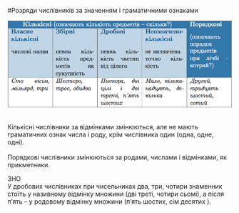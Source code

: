 #Розряди числiвникiв за значенням i граматичними ознаками

<div class="center">
<img src="../pics/7/1.png" width="600px" class="center"/>
</div>
<br>

Кiлькiснi числiвники за вiдмiнками змiнюються, але не мають граматичних ознак числа i роду, крiм числiвника один (одна, одне, однi).<br>
<br>
Порядковi числiвники змiнюються за родами, числами i вiдмiнками, як прикметники.

<div class="add-wrap">
<span class="add">ЗНО</span>
<div class="add-text">
У дробових числiвниках при чисельниках <span class="p1">два, три, чотири</span> знаменник стоїть у називному вiдмiнку множини (двi третi, чотири сьомi), а пiсля <span class="p1">п’ять</span> – у родовому вiдмiнку множини (п’ять шостих, сiм десятих ).
</div>
<br>
<br>

